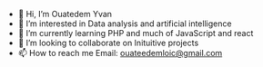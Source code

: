 - 👋 Hi, I’m Ouatedem Yvan
- 👀 I’m interested in Data analysis and artificial intelligence
- 🌱 I’m currently learning PHP and much of JavaScript and react
- 💞️ I’m looking to collaborate on Inituitive projects
- 📫 How to reach me Email: ouateedemloic@gmail.com

<!---
overskilled/overskilled is a ✨ special ✨ repository because its `README.md` (this file) appears on your GitHub profile.
You can click the Preview link to take a look at your changes.
--->
